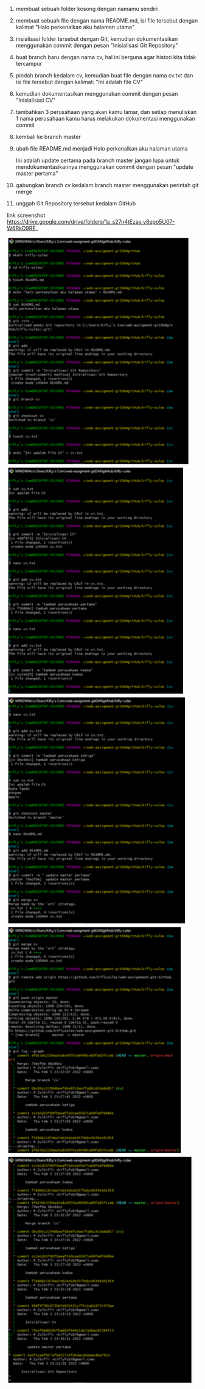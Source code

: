 1. membuat sebuah folder kosong dengan namamu sendiri
>
2. membuat sebuah file dengan nama README.md, isi file tersebut dengan kalimat
"Halo perkenalkan aku halaman utama"
3. insialisasi folder tersebut dengan Git, kemudian dokumentasikan menggunakan commit dengan pesan
"Inisialisasi Git Repository"
4. buat branch baru dengan nama cv, hal ini berguna agar histori kita tidak tercampur
5. pindah branch kedalam cv, kemudian buat file dengan nama cv.txt dan isi file tersebut dengan kalimat:
"Ini adalah file CV"
6. kemudian dokumentasikan menggunakan commit dengan pesan
"Inisialisasi CV"
7. tambahkan 3 perusahaan yang akan kamu lamar, dan setiap menuliskan 1 nama perusahaan kamu harus melakukan dokumentasi menggunakan commit
8. kembali ke branch master
9. ubah file README.md menjadi
Halo perkenalkan aku halaman utama

    Ini adalah update pertama pada branch master
jangan lupa untuk mendokumentasikannya menggunakan commit dengan pesan
"update master pertama"

10. gabungkan branch cv kedalam branch master menggunakan perintah git merge
11. unggah Git Repository tersebut kedalam GitHub

link screenshot https://drive.google.com/drive/folders/1a_s27n4tEzay_v8epo5U07-W6RkD9RE_

<img src="01-pic-cv-port.png" alt="ss jawabam pertma" height= 600px />
<img src="02-pic-cv-port.png" alt="ss jawabam 2" height= 600px />
<img src="03-pic-cv-port.png" alt="ss jawabam 3" height= 600px />
<img src="04-pic-cv-port.png" alt="ss jawabam 4" height= 600px />
<img src="05-pic-cv-port.png" alt="ss jawabam 5" height= 600px />
